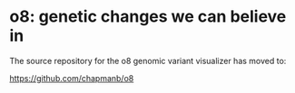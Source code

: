 # o8: genetic changes we can believe in

The source repository for the o8 genomic variant visualizer has moved to:

https://github.com/chapmanb/o8
